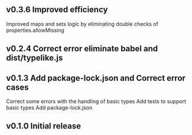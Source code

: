 ## v0.3.6 Improved efficiency
Improved maps and sets logic by eliminating double checks of properties.allowMissing

## v0.2.4 Correct error eliminate babel and dist/typelike.js

## v0.1.3 Add package-lock.json and Correct error cases
Correct some errors with the handling of basic types
Add tests to support basic types
Add package-lock.json



## v0.1.0 Initial release
